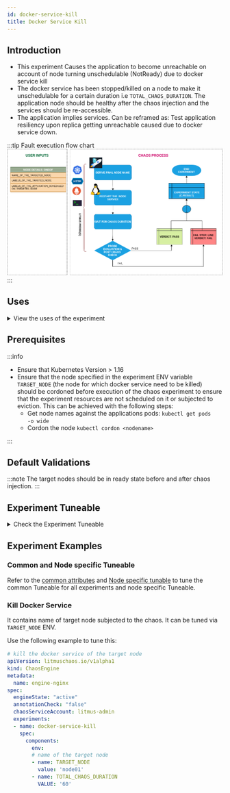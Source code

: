```yaml
---
id: docker-service-kill
title: Docker Service Kill
---
```


## Introduction

- This experiment Causes the application to become unreachable on account of node turning unschedulable (NotReady) due to docker service kill
- The docker service has been stopped/killed on a node to make it unschedulable for a certain duration i.e `TOTAL_CHAOS_DURATION`. The application node should be healthy after the chaos injection and the services should be re-accessible.
- The application implies services. Can be reframed as: Test application resiliency upon replica getting unreachable caused due to docker service down.

:::tip Fault execution flow chart
![Docker Service Kill](./static/images/svc-kill.png)
:::

## Uses

<details>
<summary>View the uses of the experiment</summary>
<div>
Coming soon.
</div>
</details>

## Prerequisites

:::info

- Ensure that Kubernetes Version > 1.16
- Ensure that the node specified in the experiment ENV variable <code>TARGET_NODE</code> (the node for which docker service need to be killed) should be cordoned before execution of the chaos experiment to ensure that the experiment resources are not scheduled on it or subjected to eviction. This can be achieved with the following steps:
  - Get node names against the applications pods: <code>kubectl get pods -o wide</code>
  - Cordon the node <code>kubectl cordon &lt;nodename&gt;</code>

:::

## Default Validations

:::note
The target nodes should be in ready state before and after chaos injection.
:::

## Experiment Tuneable

<details>
    <summary>Check the Experiment Tuneable</summary>
    <h2>Mandatory Fields</h2>
    <table>
      <tr>
        <th> Variables </th>
        <th> Description </th>
        <th> Notes </th>
      </tr>
      <tr>
        <td> TARGET_NODE </td>
        <td> Name of the target node</td>
        <td> Eg. node-1 </td>
      </tr>
      <tr>
        <td> NODE_LABEL </td>
        <td> It contains node label, which will be used to filter the target node if TARGET_NODE ENV is not set </td>
        <td> It is mutually exclusive with the TARGET_NODE ENV. If both are provided then it will use the <code>TARGET_NODE</code> </td>
      </tr>
    </table>
    <h2>Optional Fields</h2>
    <table>
      <tr>
        <th> Variables </th>
        <th> Description </th>
        <th> Notes </th>
      </tr>
      <tr>
        <td> TOTAL_CHAOS_DURATION </td>
        <td> The time duration for chaos insertion (seconds)  </td>
        <td> Defaults to 60s </td>
      </tr>
      <tr>
        <td> LIB </td>
        <td> The chaos lib used to inject the chaos </td>
        <td> Defaults to <code>litmus</code> </td>
      </tr>
      <tr>
        <td> RAMP_TIME </td>
        <td> Period to wait before injection of chaos in sec </td>
        <td> Eg. 30 </td>
      </tr>
    </table>
</details>

## Experiment Examples

### Common and Node specific Tuneable

Refer to the [common attributes](../../common-Tuneable-for-all-experiments) and [Node specific tunable](./common-Tuneable-for-node-experiments) to tune the common Tuneable for all experiments and node specific Tuneable.

### Kill Docker Service

It contains name of target node subjected to the chaos. It can be tuned via `TARGET_NODE` ENV.

Use the following example to tune this:

[embedmd]:# (./static/manifests/docker-service-kill/docker-service-kill.yaml yaml)
```yaml
# kill the docker service of the target node
apiVersion: litmuschaos.io/v1alpha1
kind: ChaosEngine
metadata:
  name: engine-nginx
spec:
  engineState: "active"
  annotationCheck: "false"
  chaosServiceAccount: litmus-admin
  experiments:
  - name: docker-service-kill
    spec:
      components:
        env:
        # name of the target node
        - name: TARGET_NODE
          value: 'node01'
        - name: TOTAL_CHAOS_DURATION
          VALUE: '60'
```
